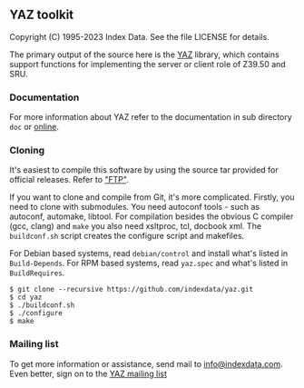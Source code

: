 ## YAZ toolkit

Copyright (C) 1995-2023 Index Data.
See the file LICENSE for details.

The primary output of the source here is the
[YAZ](http://www.indexdata.com/yaz) library, which contains support
functions for implementing the server or client role of Z39.50 and SRU.

### Documentation

For more information about YAZ refer to the documentation in sub
directory `doc` or 
[online](http://www.indexdata.com/yaz/doc).

### Cloning

It's easiest to compile this software by using the source tar provided
for official releases. Refer to ["FTP"](http://ftp.indexdata.com/pub/yaz/).

If you want to clone and compile from Git, it's more complicated. Firstly,
you need to clone with submodules. You need autoconf tools - such
as autoconf, automake, libtool. For compilation besides the obvious
C compiler (gcc, clang) and `make` you also need xsltproc, tcl, docbook xml.
The `buildconf.sh` script creates the configure script and makefiles.

For Debian based systems, read `debian/control` and install
what's listed in `Build-Depends`. For RPM based systems, read
`yaz.spec` and what's listed in `BuildRequires`.

    $ git clone --recursive https://github.com/indexdata/yaz.git
    $ cd yaz
    $ ./buildconf.sh
    $ ./configure
    $ make

### Mailing list

To get more information or assistance, send mail to info@indexdata.com.
Even better, sign on to the
[YAZ mailing list](http://lists.indexdata.dk/cgi-bin/mailman/listinfo/yazlist)

